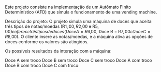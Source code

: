 Este projeto consiste na implementação de um Autômato Finito Determinístico (AFD) que simula o funcionamento de uma vending machine.

Descrição do projeto:
O projeto simula uma máquina de doces que aceita três tipos de notas/moedas (R$1,00, R$2,00 e R$5,00) e oferece três tipos de doces (Doce A = R$6,00, Doce B = R$7,00 e Doce C = R$8,00). O cliente insere as notas/moedas, e a máquina ativa as opções de doces conforme os valores são atingidos.

Os possíveis resultados da interação com a máquina:

Doce A sem troco
Doce B sem troco
Doce C sem troco
Doce A com troco
Doce B com troco
Doce C com troco